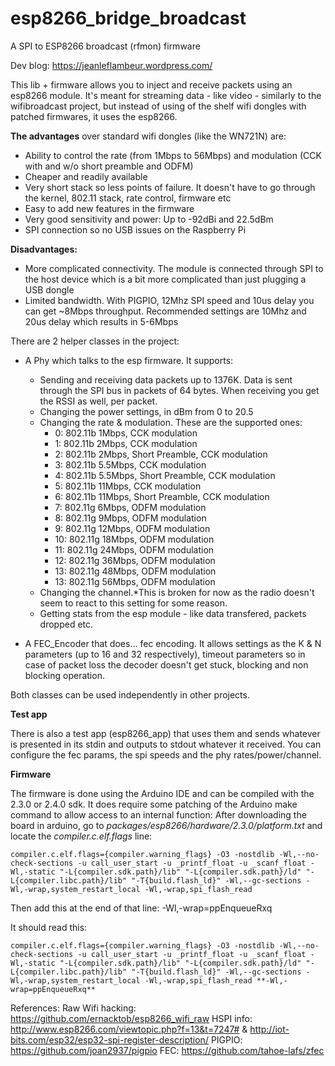# esp8266_bridge_broadcast
A SPI to ESP8266 broadcast (rfmon) firmware

Dev blog: https://jeanleflambeur.wordpress.com/

This lib + firmware allows you to inject and receive packets using an esp8266 module.
It's meant for streaming data - like video - similarly to the wifibroadcast project, but instead of using of the shelf wifi dongles with patched firmwares, it uses the esp8266.

**The advantages** over standard wifi dongles (like the WN721N) are:
* Ability to control the rate (from 1Mbps to 56Mbps) and modulation (CCK with and w/o short preamble and ODFM) 
* Cheaper and readily available
* Very short stack so less points of failure. It doesn't have to go through the kernel, 802.11 stack, rate control, firmware etc
* Easy to add new features in the firmware
* Very good sensitivity and power: Up to -92dBi and 22.5dBm
* SPI connection so no USB issues on the Raspberry Pi

**Disadvantages:**

* More complicated connectivity. The module is connected through SPI to the host device which is a bit more complicated than just plugging a USB dongle
* Limited bandwidth. With PIGPIO, 12Mhz SPI speed and 10us delay you can get ~8Mbps throughput. Recommended settings are 10Mhz and 20us delay which results in 5-6Mbps


There are 2 helper classes in the project:
* A Phy which talks to the esp firmware. It supports:
  - Sending and receiving data packets up to 1376K. Data is sent through the SPI bus in packets of 64 bytes. When receiving you get the RSSI as well, per packet.
  - Changing the power settings, in dBm from 0 to 20.5
  - Changing the rate & modulation. These are the supported ones:
  	- 0:  802.11b 1Mbps, CCK modulation
	- 1:  802.11b 2Mbps, CCK modulation
	- 2:  802.11b 2Mbps, Short Preamble, CCK modulation
	- 3:  802.11b 5.5Mbps, CCK modulation
	- 4:  802.11b 5.5Mbps, Short Preamble, CCK modulation
	- 5:  802.11b 11Mbps, CCK modulation
	- 6:  802.11b 11Mbps, Short Preamble, CCK modulation
	- 7:  802.11g 6Mbps, ODFM modulation
	- 8:  802.11g 9Mbps, ODFM modulation
	- 9:  802.11g 12Mbps, ODFM modulation
	- 10: 802.11g 18Mbps, ODFM modulation
	- 11: 802.11g 24Mbps, ODFM modulation
	- 12: 802.11g 36Mbps, ODFM modulation
	- 13: 802.11g 48Mbps, ODFM modulation
	- 13: 802.11g 56Mbps, ODFM modulation
  - Changing the channel.*This is broken for now as the radio doesn't seem to react to this setting for some reason.
  - Getting stats from the esp module - like data transfered, packets dropped etc.

* A FEC_Encoder that does... fec encoding. It allows settings as the K & N parameters (up to 16 and 32 respectively), timeout parameters so in case of packet loss the decoder doesn't get stuck, blocking and non blocking operation.

Both classes can be used independently in other projects.

**Test app**

There is also a test app (esp8266_app) that uses them and sends whatever is presented in its stdin and outputs to stdout whatever it received. You can configure the fec params, the spi speeds and the phy rates/power/channel.

**Firmware**

The firmware is done using the Arduino IDE and can be compiled with the 2.3.0 or 2.4.0 sdk. It does require some patching of the Arduino make command to allow access to an internal function:
After downloading the board in arduino, go to *packages/esp8266/hardware/2.3.0/platform.txt* and locate the  *compiler.c.elf.flags* line:

```
compiler.c.elf.flags={compiler.warning_flags} -O3 -nostdlib -Wl,--no-check-sections -u call_user_start -u _printf_float -u _scanf_float -Wl,-static "-L{compiler.sdk.path}/lib" "-L{compiler.sdk.path}/ld" "-L{compiler.libc.path}/lib" "-T{build.flash_ld}" -Wl,--gc-sections -Wl,-wrap,system_restart_local -Wl,-wrap,spi_flash_read
```

Then add this at the end of that line: -Wl,-wrap=ppEnqueueRxq

It should read this:
```
compiler.c.elf.flags={compiler.warning_flags} -O3 -nostdlib -Wl,--no-check-sections -u call_user_start -u _printf_float -u _scanf_float -Wl,-static "-L{compiler.sdk.path}/lib" "-L{compiler.sdk.path}/ld" "-L{compiler.libc.path}/lib" "-T{build.flash_ld}" -Wl,--gc-sections -Wl,-wrap,system_restart_local -Wl,-wrap,spi_flash_read **-Wl,-wrap=ppEnqueueRxq**
```


References:
Raw Wifi hacking: https://github.com/ernacktob/esp8266_wifi_raw
HSPI info: http://www.esp8266.com/viewtopic.php?f=13&t=7247# & http://iot-bits.com/esp32/esp32-spi-register-description/
PIGPIO: https://github.com/joan2937/pigpio
FEC: https://github.com/tahoe-lafs/zfec


